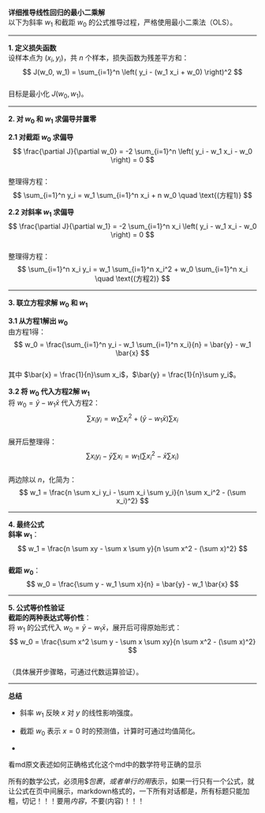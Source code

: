 **详细推导线性回归的最小二乘解**  
以下为斜率 $w_1$ 和截距 $w_0$ 的公式推导过程，严格使用最小二乘法（OLS）。

---

**1. 定义损失函数**  
设样本点为 $(x_i, y_i)$，共 $n$ 个样本，损失函数为残差平方和：  
$$
J(w_0, w_1) = \sum_{i=1}^n \left( y_i - (w_1 x_i + w_0) \right)^2
$$  
目标是最小化 $J(w_0, w_1)$。

---

**2. 对 $w_0$ 和 $w_1$ 求偏导并置零**  

**2.1 对截距 $w_0$ 求偏导**  
$$
\frac{\partial J}{\partial w_0} = -2 \sum_{i=1}^n \left( y_i - w_1 x_i - w_0 \right) = 0
$$  
整理得方程：  
$$
\sum_{i=1}^n y_i = w_1 \sum_{i=1}^n x_i + n w_0 \quad \text{(方程1)}
$$

**2.2 对斜率 $w_1$ 求偏导**  
$$
\frac{\partial J}{\partial w_1} = -2 \sum_{i=1}^n x_i \left( y_i - w_1 x_i - w_0 \right) = 0
$$  
整理得方程：  
$$
\sum_{i=1}^n x_i y_i = w_1 \sum_{i=1}^n x_i^2 + w_0 \sum_{i=1}^n x_i \quad \text{(方程2)}
$$

---

**3. 联立方程求解 $w_0$ 和 $w_1$**  

**3.1 从方程1解出 $w_0$**  
由方程1得：  
$$
w_0 = \frac{\sum_{i=1}^n y_i - w_1 \sum_{i=1}^n x_i}{n} = \bar{y} - w_1 \bar{x}
$$  
其中 $\bar{x} = \frac{1}{n}\sum x_i$，$\bar{y} = \frac{1}{n}\sum y_i$。

**3.2 将 $w_0$ 代入方程2解 $w_1$**  
将 $w_0 = \bar{y} - w_1 \bar{x}$ 代入方程2：  
$$
\sum x_i y_i = w_1 \sum x_i^2 + (\bar{y} - w_1 \bar{x}) \sum x_i
$$  
展开后整理得：  
$$
\sum x_i y_i - \bar{y} \sum x_i = w_1 \left( \sum x_i^2 - \bar{x} \sum x_i \right)
$$  
两边除以 $n$，化简为：  
$$
w_1 = \frac{n \sum x_i y_i - \sum x_i \sum y_i}{n \sum x_i^2 - (\sum x_i)^2}
$$

---

**4. 最终公式**  
**斜率 $w_1$**：  
$$
w_1 = \frac{n \sum xy - \sum x \sum y}{n \sum x^2 - (\sum x)^2}
$$  
**截距 $w_0$**：  
$$
w_0 = \frac{\sum y - w_1 \sum x}{n} = \bar{y} - w_1 \bar{x}
$$

---

**5. 公式等价性验证**  
**截距的两种表达式等价性**：  
将 $w_1$ 的公式代入 $w_0 = \bar{y} - w_1 \bar{x}$，展开后可得原始形式：  
$$
w_0 = \frac{\sum x^2 \sum y - \sum x \sum xy}{n \sum x^2 - (\sum x)^2}
$$  
（具体展开步骤略，可通过代数运算验证）。

---

**总结**  
- 斜率 $w_1$ 反映 $x$ 对 $y$ 的线性影响强度。  
- 截距 $w_0$ 表示 $x=0$ 时的预测值，计算时可通过均值简化。


-
看md原文表述如何正确格式化这个md中的数学符号正确的显示

所有的数学公式，必须用$$包裹，或者单行的用$表示，如果一行只有一个公式，就让公式在页中间展示，markdown格式的，一下所有对话都是，所有标题只能加粗，切记！！！要用$内容$，不要\(内容\)！！！